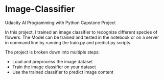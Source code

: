 # Image-Classifier
Udacity AI Programming with Python Capstone Project

In this project, I trained an image classifier to recognize different species of flowers. The Model can be trained and tested in the notebook or on a server in command line by running the train.py and predict.py scripts.

The project is broken down into multiple steps:

* Load and preprocess the image dataset
* Train the image classifier on your dataset
* Use the trained classifier to predict image content
